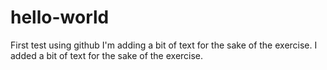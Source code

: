 # hello-world
First test using github
I'm adding a bit of text for the sake of the exercise.
I added a bit of text for the sake of the exercise.
